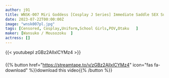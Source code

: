 ```yaml
---
author: j91
title: WNSK-007 Miri Goddess [Cosplay J Series] Immediate Saddle SEX Survival! ! 02
date: 2023-07-22T00:00:00Z
image: "wnsk007pl.jpg"
tags: [Censored, Cosplay,Uniform,School Girls,POV,Otaku	  ]
maker: [Wansuko / Mousozoku  ]
actress: []
---
```



{{< youtubepl zGBz2AllxlCYMz4 >}}
###

{{% button href="https://streamtape.to/v/zGBz2AllxlCYMz4" icon="fas fa-download" %}}download this video{{% /button %}}
